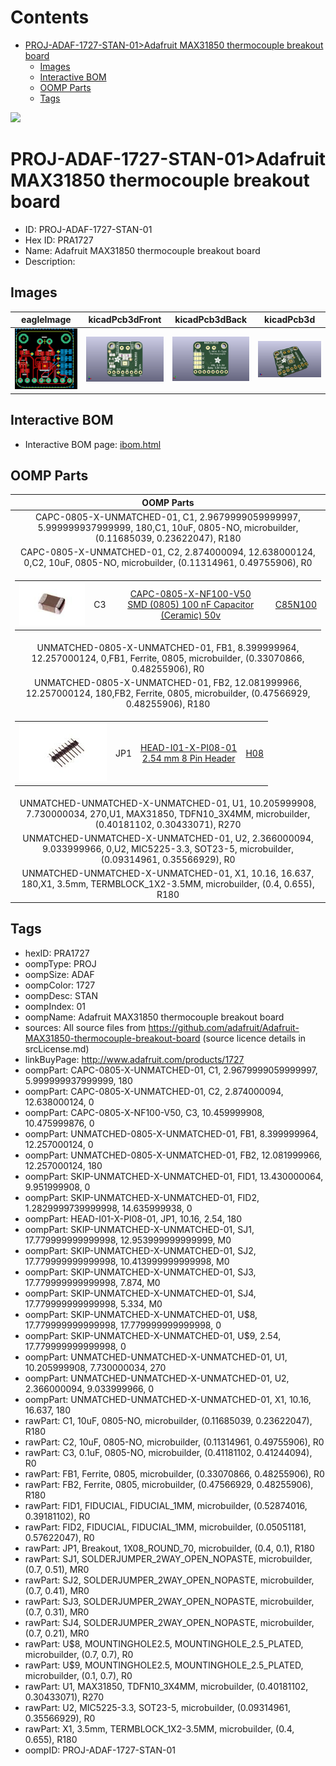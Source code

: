 



Contents
========

* [PROJ-ADAF-1727-STAN-01>Adafruit MAX31850 thermocouple breakout board](#proj-adaf-1727-stan-01adafruit-max31850-thermocouple-breakout-board)
	* [Images](#images)
	* [Interactive BOM](#interactive-bom)
	* [OOMP Parts](#oomp-parts)
	* [Tags](#tags)
  
![][im]
# PROJ-ADAF-1727-STAN-01>Adafruit MAX31850 thermocouple breakout board

- ID: PROJ-ADAF-1727-STAN-01
- Hex ID: PRA1727
- Name: Adafruit MAX31850 thermocouple breakout board
- Description: 

## Images
  
  

|eagleImage|kicadPcb3dFront|kicadPcb3dBack|kicadPcb3d|
| :---: | :---: | :---: | :---: |
|[![eagleImage](eagleImage_140.png)](eagleImage_600.png)|[![kicadPcb3dFront](kicadPcb3dFront_140.png)](kicadPcb3dFront_600.png)|[![kicadPcb3dBack](kicadPcb3dBack_140.png)](kicadPcb3dBack_600.png)|[![kicadPcb3d](kicadPcb3d_140.png)](kicadPcb3d_600.png)|

## Interactive BOM

- Interactive BOM page: [ibom.html](kicad/bom/ibom.html)

## OOMP Parts
  

|OOMP Parts|
| :---: |
|CAPC-0805-X-UNMATCHED-01, C1, 2.9679999059999997, 5.999999937999999, 180,C1, 10uF, 0805-NO, microbuilder, (0.11685039, 0.23622047), R180|
|CAPC-0805-X-UNMATCHED-01, C2, 2.874000094, 12.638000124, 0,C2, 10uF, 0805-NO, microbuilder, (0.11314961, 0.49755906), R0|
|<table><tr><td>![CAPC-0805-X-NF100-V50](https://raw.githubusercontent.com/oomlout/oomlout_OOMP_parts/main/CAPC-0805-X-NF100-V50/image_140.jpg)</td><td> C3</td><td>[CAPC-0805-X-NF100-V50<br>SMD (0805) 100 nF Capacitor (Ceramic) 50v](https://github.com/oomlout/oomlout_OOMP_parts/tree/main/CAPC-0805-X-NF100-V50/)</td><td>[C85N100](https://github.com/oomlout/oomlout_OOMP_parts/tree/main/CAPC-0805-X-NF100-V50/)</td></tr></table>|
|UNMATCHED-0805-X-UNMATCHED-01, FB1, 8.399999964, 12.257000124, 0,FB1, Ferrite, 0805, microbuilder, (0.33070866, 0.48255906), R0|
|UNMATCHED-0805-X-UNMATCHED-01, FB2, 12.081999966, 12.257000124, 180,FB2, Ferrite, 0805, microbuilder, (0.47566929, 0.48255906), R180|
|<table><tr><td>![HEAD-I01-X-PI08-01](https://raw.githubusercontent.com/oomlout/oomlout_OOMP_parts/main/HEAD-I01-X-PI08-01/image_140.jpg)</td><td> JP1</td><td>[HEAD-I01-X-PI08-01<br>2.54 mm 8 Pin Header](https://github.com/oomlout/oomlout_OOMP_parts/tree/main/HEAD-I01-X-PI08-01/)</td><td>[H08](https://github.com/oomlout/oomlout_OOMP_parts/tree/main/HEAD-I01-X-PI08-01/)</td></tr></table>|
|UNMATCHED-UNMATCHED-X-UNMATCHED-01, U1, 10.205999908, 7.730000034, 270,U1, MAX31850, TDFN10_3X4MM, microbuilder, (0.40181102, 0.30433071), R270|
|UNMATCHED-UNMATCHED-X-UNMATCHED-01, U2, 2.366000094, 9.033999966, 0,U2, MIC5225-3.3, SOT23-5, microbuilder, (0.09314961, 0.35566929), R0|
|UNMATCHED-UNMATCHED-X-UNMATCHED-01, X1, 10.16, 16.637, 180,X1, 3.5mm, TERMBLOCK_1X2-3.5MM, microbuilder, (0.4, 0.655), R180|

## Tags

- hexID: PRA1727
- oompType: PROJ
- oompSize: ADAF
- oompColor: 1727
- oompDesc: STAN
- oompIndex: 01
- oompName: Adafruit MAX31850 thermocouple breakout board
- sources: All source files from https://github.com/adafruit/Adafruit-MAX31850-thermocouple-breakout-board (source licence details in srcLicense.md)
- linkBuyPage: http://www.adafruit.com/products/1727
- oompPart: CAPC-0805-X-UNMATCHED-01, C1, 2.9679999059999997, 5.999999937999999, 180
- oompPart: CAPC-0805-X-UNMATCHED-01, C2, 2.874000094, 12.638000124, 0
- oompPart: CAPC-0805-X-NF100-V50, C3, 10.459999908, 10.475999876, 0
- oompPart: UNMATCHED-0805-X-UNMATCHED-01, FB1, 8.399999964, 12.257000124, 0
- oompPart: UNMATCHED-0805-X-UNMATCHED-01, FB2, 12.081999966, 12.257000124, 180
- oompPart: SKIP-UNMATCHED-X-UNMATCHED-01, FID1, 13.430000064, 9.951999908, 0
- oompPart: SKIP-UNMATCHED-X-UNMATCHED-01, FID2, 1.2829999739999998, 14.635999938, 0
- oompPart: HEAD-I01-X-PI08-01, JP1, 10.16, 2.54, 180
- oompPart: SKIP-UNMATCHED-X-UNMATCHED-01, SJ1, 17.779999999999998, 12.953999999999999, M0
- oompPart: SKIP-UNMATCHED-X-UNMATCHED-01, SJ2, 17.779999999999998, 10.413999999999998, M0
- oompPart: SKIP-UNMATCHED-X-UNMATCHED-01, SJ3, 17.779999999999998, 7.874, M0
- oompPart: SKIP-UNMATCHED-X-UNMATCHED-01, SJ4, 17.779999999999998, 5.334, M0
- oompPart: SKIP-UNMATCHED-X-UNMATCHED-01, U$8, 17.779999999999998, 17.779999999999998, 0
- oompPart: SKIP-UNMATCHED-X-UNMATCHED-01, U$9, 2.54, 17.779999999999998, 0
- oompPart: UNMATCHED-UNMATCHED-X-UNMATCHED-01, U1, 10.205999908, 7.730000034, 270
- oompPart: UNMATCHED-UNMATCHED-X-UNMATCHED-01, U2, 2.366000094, 9.033999966, 0
- oompPart: UNMATCHED-UNMATCHED-X-UNMATCHED-01, X1, 10.16, 16.637, 180
- rawPart: C1, 10uF, 0805-NO, microbuilder, (0.11685039, 0.23622047), R180
- rawPart: C2, 10uF, 0805-NO, microbuilder, (0.11314961, 0.49755906), R0
- rawPart: C3, 0.1uF, 0805-NO, microbuilder, (0.41181102, 0.41244094), R0
- rawPart: FB1, Ferrite, 0805, microbuilder, (0.33070866, 0.48255906), R0
- rawPart: FB2, Ferrite, 0805, microbuilder, (0.47566929, 0.48255906), R180
- rawPart: FID1, FIDUCIAL, FIDUCIAL_1MM, microbuilder, (0.52874016, 0.39181102), R0
- rawPart: FID2, FIDUCIAL, FIDUCIAL_1MM, microbuilder, (0.05051181, 0.57622047), R0
- rawPart: JP1, Breakout, 1X08_ROUND_70, microbuilder, (0.4, 0.1), R180
- rawPart: SJ1, SOLDERJUMPER_2WAY_OPEN_NOPASTE, microbuilder, (0.7, 0.51), MR0
- rawPart: SJ2, SOLDERJUMPER_2WAY_OPEN_NOPASTE, microbuilder, (0.7, 0.41), MR0
- rawPart: SJ3, SOLDERJUMPER_2WAY_OPEN_NOPASTE, microbuilder, (0.7, 0.31), MR0
- rawPart: SJ4, SOLDERJUMPER_2WAY_OPEN_NOPASTE, microbuilder, (0.7, 0.21), MR0
- rawPart: U$8, MOUNTINGHOLE2.5, MOUNTINGHOLE_2.5_PLATED, microbuilder, (0.7, 0.7), R0
- rawPart: U$9, MOUNTINGHOLE2.5, MOUNTINGHOLE_2.5_PLATED, microbuilder, (0.1, 0.7), R0
- rawPart: U1, MAX31850, TDFN10_3X4MM, microbuilder, (0.40181102, 0.30433071), R270
- rawPart: U2, MIC5225-3.3, SOT23-5, microbuilder, (0.09314961, 0.35566929), R0
- rawPart: X1, 3.5mm, TERMBLOCK_1X2-3.5MM, microbuilder, (0.4, 0.655), R180
- oompID: PROJ-ADAF-1727-STAN-01



[im]: kicadPcb3d_450.png
